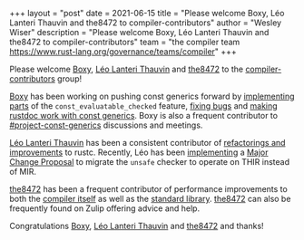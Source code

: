 +++
layout = "post"
date = 2021-06-15
title = "Please welcome Boxy, Léo Lanteri Thauvin and the8472 to compiler-contributors"
author = "Wesley Wiser"
description = "Please welcome Boxy, Léo Lanteri Thauvin and the8472 to compiler-contributors"
team = "the compiler team <https://www.rust-lang.org/governance/teams/compiler>"
+++

Please welcome [Boxy], [Léo Lanteri Thauvin] and [the8472] to the [compiler-contributors] group!

[Boxy] has been working on pushing const generics forward by [implementing parts] of the `const_evaluatable_checked` feature, [fixing bugs] and [making rustdoc work with const generics].
Boxy is also a frequent contributor to [#project-const-generics] discussions and meetings.

[Léo Lanteri Thauvin] has been a consistent contributor of [refactorings and improvements] to rustc.
Recently, Léo has been [implementing] a [Major Change Proposal] to migrate the `unsafe` checker to operate on THIR instead of MIR.

[the8472] has been a frequent contributor of performance improvements to both the [compiler itself] as well as the [standard library]. 
[the8472] can also be frequently found on Zulip offering advice and help.

Congratulations [Boxy], [Léo Lanteri Thauvin] and [the8472] and thanks!

[Boxy]: https://github.com/BoxyUwU
[implementing parts]: https://github.com/rust-lang/rust/pull/81577
[fixing bugs]: https://github.com/rust-lang/rust/pull/82067
[making rustdoc work with const generics]: https://github.com/rust-lang/rust/pull/85957
[#project-const-generics]: https://rust-lang.zulipchat.com/#narrow/stream/260443-project-const-generics
[Léo Lanteri Thauvin]: https://github.com/LeSeulArtichaut
[refactorings and improvements]: https://github.com/rust-lang/rust/pull/78182
[implementing]: https://github.com/rust-lang/rust/pull/83129
[Major Change Proposal]: https://github.com/rust-lang/compiler-team/issues/402
[the8472]: https://github.com/the8472
[compiler itself]: https://github.com/rust-lang/rust/pull/84965
[standard library]: https://github.com/rust-lang/rust/pull/83245
[compiler-contributors]: https://rust-lang.github.io/rfcs/2689-compiler-team-contributors.html
